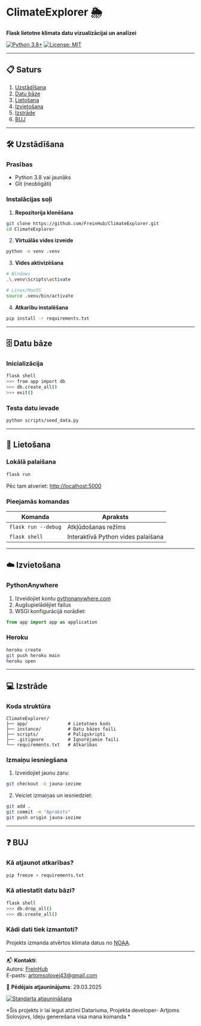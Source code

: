 # ClimateExplorer 🌦️  
**Flask lietotne klimata datu vizualizācijai un analīzei**  

[![Python 3.8+](https://img.shields.io/badge/python-3.8+-blue.svg)](https://www.python.org/)
[![License: MIT](https://img.shields.io/badge/license-MIT-green.svg)](LICENSE)

---

## 📋 Saturs  
1. [Uzstādīšana](#-uzstādīšana)  
2. [Datu bāze](#-datu-bāze)  
3. [Lietošana](#-lietošana)  
4. [Izvietošana](#-izvietošana)  
5. [Izstrāde](#-izstrāde)  
6. [BUJ](#-buj)  

---

## 🛠️ Uzstādīšana  

### Prasības  
- Python 3.8 vai jaunāks  
- Git (neobligāti)  

### Instalācijas soļi  

1. **Repozitorija klonēšana**  
```bash
git clone https://github.com/FreinHub/ClimateExplorer.git
cd ClimateExplorer
```

2. **Virtuālās vides izveide**  
```bash
python -m venv .venv
```

3. **Vides aktivizēšana**  
```bash
# Windows
.\.venv\Scripts\activate

# Linux/MacOS
source .venv/bin/activate
```

4. **Atkarību instalēšana**  
```bash
pip install -r requirements.txt
```

---

## 🗄️ Datu bāze  

### Inicializācija  
```bash
flask shell
>>> from app import db
>>> db.create_all()
>>> exit()
```

### Testa datu ievade  
```bash
python scripts/seed_data.py
```

---

## 🚀 Lietošana  

### Lokālā palaišana  
```bash
flask run
```  
Pēc tam atveriet: [http://localhost:5000](http://localhost:5000)  

### Pieejamās komandas  
| Komanda | Apraksts |
|---------|----------|
| `flask run --debug` | Atkļūdošanas režīms |
| `flask shell` | Interaktīvā Python vides palaišana |

---

## ☁️ Izvietošana  

### PythonAnywhere  
1. Izveidojiet kontu [pythonanywhere.com](https://www.pythonanywhere.com)  
2. Augšupielādējiet failus  
3. WSGI konfigurācijā norādiet:  
```python
from app import app as application
```

### Heroku  
```bash
heroku create
git push heroku main
heroku open
```

---

## 💻 Izstrāde  

### Koda struktūra  
```
ClimateExplorer/
├── app/               # Lietotnes kods
├── instance/          # Datu bāzes faili
├── scripts/           # Palīgskripti
├── .gitignore         # Ignorējamie faili
└── requirements.txt   # Atkarības
```

### Izmaiņu iesniegšana  
1. Izveidojiet jaunu zaru:  
```bash
git checkout -b jauna-iezime
```  
2. Veiciet izmaiņas un iesniedziet:  
```bash
git add .
git commit -m "Apraksts"
git push origin jauna-iezime
```  

---

## ❓ BUJ  

### Kā atjaunot atkarības?  
```bash
pip freeze > requirements.txt
```

### Kā atiestatīt datu bāzi?  
```bash
flask shell
>>> db.drop_all()
>>> db.create_all()
```

### Kādi dati tiek izmantoti?  
Projekts izmanda atvērtos klimata datus no [NOAA](https://www.noaa.gov/).

---

📬 **Kontakti**:  
Autors: [FreinHub](https://github.com/FreinHub)  
E-pasts: artomsolovej43@gmail.com  

📅 **Pēdējais atjauninājums**: 29.03.2025   

[![Standarta atjaunināšana](https://img.shields.io/badge/atjaunināts-marts%202025-lightgrey)](CHANGELOG.md)  

*Šis projekts ir lai iegut atzīmi Datariuma, Projekta developer- Artjoms Solovjovs, Ideju generešana visa mana komanda *
